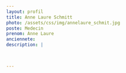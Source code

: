 ```yaml
---
layout: profil
title: Anne Laure Schmitt
photo: /assets/css/img/annelaure_schmit.jpg
poste: Medecin
prenom: Anne Laure
anciennete: 
description: |


  
---
```

